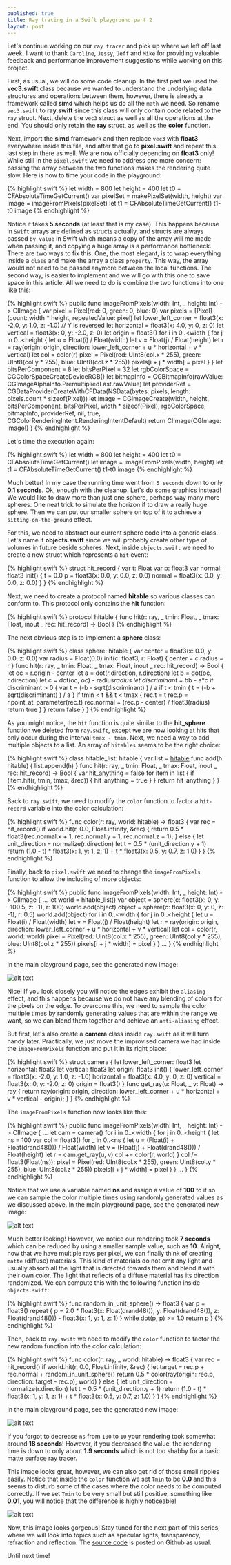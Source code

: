 ```yaml
---
published: true
title: Ray tracing in a Swift playground part 2
layout: post
---
```

Let's continue working on our `ray tracer` and pick up where we left off last week. I want to thank `Caroline`, `Jessy`, `Jeff` and `Mike` for providing valuable feedback and performance improvement suggestions while working on this project. 

First, as usual, we will do some code cleanup. In the first part we used the __vec3.swift__ class because we wanted to understand the underlying data structures and operations between them, however, there is already a framework called __simd__ which helps us do all the `math` we need. So rename `vec3.swift` to __ray.swift__ since this class will only contain code related to the `ray` struct. Next, delete the `vec3` struct as well as all the operations at the end. You should only retain the __ray__ struct, as well as the __color__ function. 

Next, import the __simd__ framework and then replace `vec3` with __float3__ everywhere inside this file, and after that go to __pixel.swift__ and repeat this last step in there as well. We are now officially depending on __float3__ only! While still in the `pixel.swift` we need to address one more concern: passing the array between the two functions makes the rendering quite slow. Here is how to time your code in the playground:

{% highlight swift %}
let width = 800
let height = 400
let t0 = CFAbsoluteTimeGetCurrent()
var pixelSet = makePixelSet(width, height)
var image = imageFromPixels(pixelSet)
let t1 = CFAbsoluteTimeGetCurrent()
t1-t0
image
{% endhighlight %}

Notice it takes __5 seconds__ (at least that is my case). This happens because in `Swift` arrays are defined as structs actually, and structs are always passed `by value` in Swift which means a copy of the array will me made when passing it, and copying a huge array is a performance bottleneck. There are two ways to fix this. One, the most elegant, is to wrap everything inside a `class` and make the array a class `property`. This way, the array would not need to be passed anymore between the local functions. The second way, is easier to implement and we will go with this one to save space in this article. All we need to do is combine the two functions into one like this:

{% highlight swift %}
public func imageFromPixels(width: Int, _ height: Int) -> CIImage {
    var pixel = Pixel(red: 0, green: 0, blue: 0)
    var pixels = [Pixel](count: width * height, repeatedValue: pixel)
    let lower_left_corner = float3(x: -2.0, y: 1.0, z: -1.0) // Y is reversed
    let horizontal = float3(x: 4.0, y: 0, z: 0)
    let vertical = float3(x: 0, y: -2.0, z: 0)
    let origin = float3()
    for i in 0..<width {
        for j in 0..<height {
            let u = Float(i) / Float(width)
            let v = Float(j) / Float(height)
            let r = ray(origin: origin, direction: lower_left_corner + u * horizontal + v * vertical)
            let col = color(r)
            pixel = Pixel(red: UInt8(col.x * 255), green: UInt8(col.y * 255), blue: UInt8(col.z * 255))
            pixels[i + j * width] = pixel
        }
    }
    let bitsPerComponent = 8
    let bitsPerPixel = 32
    let rgbColorSpace = CGColorSpaceCreateDeviceRGB()
    let bitmapInfo = CGBitmapInfo(rawValue: CGImageAlphaInfo.PremultipliedLast.rawValue)
    let providerRef = CGDataProviderCreateWithCFData(NSData(bytes: pixels, length: pixels.count * sizeof(Pixel)))
    let image = CGImageCreate(width, height, bitsPerComponent, bitsPerPixel, width * sizeof(Pixel), rgbColorSpace, bitmapInfo, providerRef, nil, true, CGColorRenderingIntent.RenderingIntentDefault)
    return CIImage(CGImage: image!)
}
{% endhighlight %}

Let's time the execution again:

{% highlight swift %}
let width = 800
let height = 400
let t0 = CFAbsoluteTimeGetCurrent()
let image = imageFromPixels(width, height)
let t1 = CFAbsoluteTimeGetCurrent()
t1-t0
image
{% endhighlight %}

Much better! In my case the running time went from `5 seconds` down to only __0.1 seconds__. Ok, enough with the cleanup. Let's do some graphics instead! We would like to draw more than just one sphere, perhaps way many more spheres. One neat trick to simulate the horizon if to draw a really huge sphere. Then we can put our smaller sphere on top of it to achieve a `sitting-on-the-ground` effect. 

For this, we need to abstract our current sphere code into a generic class. Let's name it __objects.swift__ since we will probably create other type of volumes in future beside spheres. Next, inside `objects.swift` we need to create a new struct which represents a `hit` event:

{% highlight swift %}
struct hit_record {
    var t: Float
    var p: float3
    var normal: float3
    init() {
        t = 0.0
        p = float3(x: 0.0, y: 0.0, z: 0.0)
        normal = float3(x: 0.0, y: 0.0, z: 0.0)
    }
}
{% endhighlight %}

Next, we need to create a protocol named __hitable__ so various classes can conform to. This protocol only contains the __hit__ function:

{% highlight swift %}
protocol hitable {
    func hit(r: ray, _ tmin: Float, _ tmax: Float, inout _ rec: hit_record) -> Bool
}
{% endhighlight %}

The next obvious step is to implement a __sphere__ class:

{% highlight swift %}
class sphere: hitable  {
    var center = float3(x: 0.0, y: 0.0, z: 0.0)
    var radius = Float(0.0)
    init(c: float3, r: Float) {
        center = c
        radius = r
    }
    func hit(r: ray, _ tmin: Float, _ tmax: Float, inout _ rec: hit_record) -> Bool {
        let oc = r.origin - center
        let a = dot(r.direction, r.direction)
        let b = dot(oc, r.direction)
        let c = dot(oc, oc) - radius*radius
        let discriminant = b*b - a*c
        if discriminant > 0 {
            var t = (-b - sqrt(discriminant) ) / a
            if t < tmin {
                t = (-b + sqrt(discriminant) ) / a
            }
            if tmin < t && t < tmax {
                rec.t = t
                rec.p = r.point_at_parameter(rec.t)
                rec.normal = (rec.p - center) / float3(radius)
                return true
            }
        }
        return false
    }
}
{% endhighlight %}

As you might notice, the `hit` function is quite similar to the __hit_sphere__ function we deleted from `ray.swift`, except we are now looking at hits that only occur during the interval `tmax - tmin`. Next, we need a way to add multiple objects to a list. An array of `hitables` seems to be the right choice:

{% highlight swift %}
class hitable_list: hitable  {
    var list = [hitable]()
    func add(h: hitable) {
        list.append(h)
    }
    func hit(r: ray, _ tmin: Float, _ tmax: Float, inout _ rec: hit_record) -> Bool {
        var hit_anything = false
        for item in list {
            if (item.hit(r, tmin, tmax, &rec)) {
                hit_anything = true
            }
        }
        return hit_anything
    }
}
{% endhighlight %}

Back to `ray.swift`, we need to modify the `color` function to factor a `hit-record` variable into the color calculation:

{% highlight swift %}
func color(r: ray, world: hitable) -> float3 {
    var rec = hit_record()
    if world.hit(r, 0.0, Float.infinity, &rec) {
        return 0.5 * float3(rec.normal.x + 1, rec.normal.y + 1, rec.normal.z + 1);
    } else {
        let unit_direction = normalize(r.direction)
        let t = 0.5 * (unit_direction.y + 1)
        return (1.0 - t) * float3(x: 1, y: 1, z: 1) + t * float3(x: 0.5, y: 0.7, z: 1.0)
    }
}
{% endhighlight %}

Finally, back to `pixel.swift` we need to change the `imageFromPixels` function to allow the including of more objects:

{% highlight swift %}
public func imageFromPixels(width: Int, _ height: Int) -> CIImage {
    ...
    let world = hitable_list()
    var object = sphere(c: float3(x: 0, y: -100.5, z: -1), r: 100)
    world.add(object)
    object = sphere(c: float3(x: 0, y: 0, z: -1), r: 0.5)
    world.add(object)
    for i in 0..<width {
        for j in 0..<height {
            let u = Float(i) / Float(width)
            let v = Float(j) / Float(height)
            let r = ray(origin: origin, direction: lower_left_corner + u * horizontal + v * vertical)
            let col = color(r, world: world)
            pixel = Pixel(red: UInt8(col.x * 255), green: UInt8(col.y * 255), blue: UInt8(col.z * 255))
            pixels[i + j * width] = pixel
        }
    }
    ...
}
{% endhighlight %}

In the main playground page, see the generated new image:

![alt text](https://github.com/mhorga/mhorga.github.io/raw/master/images/raytracing3.png "Raytracing 3")

Nice! If you look closely you will notice the edges exhibit the `aliasing` effect, and this happens because we do not have any blending of colors for the pixels on the edge. To overcome this, we need to sample the color multiple times by randomly generating values that are within the range we want, so we can blend them together and achieve an `anti-aliasing` effect. 

But first, let's also create a __camera__ class inside `ray.swift` as it will turn handy later. Practically, we just move the improvised camera we had inside the `imageFromPixels` function and put it in its right place:

{% highlight swift %}
struct camera {
    let lower_left_corner: float3
    let horizontal: float3
    let vertical: float3
    let origin: float3
    init() {
        lower_left_corner = float3(x: -2.0, y: 1.0, z: -1.0)
        horizontal = float3(x: 4.0, y: 0, z: 0)
        vertical = float3(x: 0, y: -2.0, z: 0)
        origin = float3()
    }
    func get_ray(u: Float, _ v: Float) -> ray {
        return ray(origin: origin, direction: lower_left_corner + u * horizontal + v * vertical - origin);
    }
}
{% endhighlight %}

The `imageFromPixels` function now looks like this:

{% highlight swift %}
public func imageFromPixels(width: Int, _ height: Int) -> CIImage {
    ...
    let cam = camera()
    for i in 0..<width {
        for j in 0..<height {
            let ns = 100
            var col = float3()
            for _ in 0..<ns {
                let u = (Float(i) + Float(drand48())) / Float(width)
                let v = (Float(j) + Float(drand48())) / Float(height)
                let r = cam.get_ray(u, v)
                col += color(r, world)
            }
            col /= float3(Float(ns));
            pixel = Pixel(red: UInt8(col.x * 255), green: UInt8(col.y * 255), blue: UInt8(col.z * 255))
            pixels[i + j * width] = pixel
        }
    }
    ...
}
{% endhighlight %}

Notice that we use a variable named __ns__ and assign a value of __100__ to it so we can sample the color multiple times using randomly generated values as we discussed above. In the main playground page, see the generated new image:

![alt text](https://github.com/mhorga/mhorga.github.io/raw/master/images/raytracing4.png "Raytracing 4")

Much better looking! However, we notice our rendering took __7 seconds__ which can be reduced by using a smaller sample value, such as __10__. Alright, now that we have multiple rays per pixel, we can finally think of creating `matte` (diffuse) materials. This kind of materials do not emit any light and usually absorb all the light that is directed towards them and blend it with their own color. The light that reflects of a diffuse material has its direction randomized. We can compute this with the following function inside `objects.swift`:

{% highlight swift %}
func random_in_unit_sphere() -> float3 {
    var p = float3()
    repeat {
        p = 2.0 * float3(x: Float(drand48()), y: Float(drand48()), z: Float(drand48())) - float3(x: 1, y: 1, z: 1)
    } while dot(p, p) >= 1.0
    return p
}
{% endhighlight %}

Then, back to `ray.swift` we need to modify the `color` function to factor the new random function into the color calculation:

{% highlight swift %}
func color(r: ray, _ world: hitable) -> float3 {
    var rec = hit_record()
    if world.hit(r, 0.0, Float.infinity, &rec) {
        let target = rec.p + rec.normal + random_in_unit_sphere()
        return 0.5 * color(ray(origin: rec.p, direction: target - rec.p), world)
    } else {
        let unit_direction = normalize(r.direction)
        let t = 0.5 * (unit_direction.y + 1)
        return (1.0 - t) * float3(x: 1, y: 1, z: 1) + t * float3(x: 0.5, y: 0.7, z: 1.0)
    }
}
{% endhighlight %}

In the main playground page, see the generated new image:

![alt text](https://github.com/mhorga/mhorga.github.io/raw/master/images/raytracing5.png "Raytracing 5")

If you forgot to decrease `ns` from `100` to `10` your rendering took somewhat around __18 seconds__! However, if you decreased the value, the rendering time is down to only about __1.9 seconds__ which is not too shabby for a basic matte surface ray tracer.

This image looks great, however, we can also get rid of those small ripples easily. Notice that inside the `color` function we set `Tmin` to be __0.0__ and this seems to disturb some of the cases where the color needs to be computed correctly. If we set `Tmin` to be very small but still positive, something like __0.01__, you will notice that the difference is highly noticeable!

![alt text](https://github.com/mhorga/mhorga.github.io/raw/master/images/raytracing6.png "Raytracing 6")

Now, this image looks gorgeous! Stay tuned for the next part of this series, where we will look into topics such as specular lights, transparency, refraction and reflection. The [source code](https://github.com/mhorga/Raytracing2) is posted on Github as usual.

Until next time!